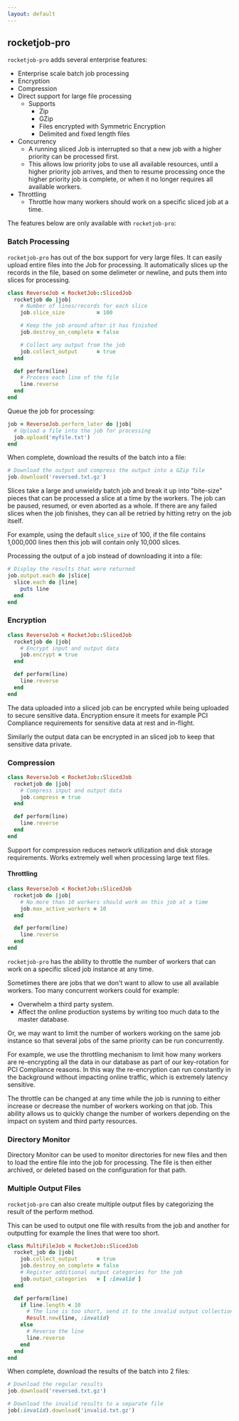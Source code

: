 ```yaml
---
layout: default
---
```


## rocketjob-pro

`rocketjob-pro` adds several enterprise features:

* Enterprise scale batch job processing
* Encryption
* Compression
* Direct support for large file processing
    * Supports
        * Zip
        * GZip
        * Files encrypted with Symmetric Encryption
        * Delimited and fixed length files
* Concurrency
    * A running sliced Job is interrupted so that a new job with a higher priority
      can be processed first.
    * This allows low priority jobs to use all available resources, until a higher
      priority job arrives, and then to resume processing once the higher priority
      job is complete, or when it no longer requires all available workers.
* Throttling
    * Throttle how many workers should work on a specific sliced job at a time.

The features below are only available with `rocketjob-pro`:

### Batch Processing

`rocketjob-pro` has out of the box support for very large files. It can easily upload
entire files into the Job for processing. It automatically slices up the records in
the file, based on some delimeter or newline, and puts them into slices for processing.

```ruby
class ReverseJob < RocketJob::SlicedJob
  rocketjob do |job|
    # Number of lines/records for each slice
    job.slice_size          = 100

    # Keep the job around after it has finished
    job.destroy_on_complete = false

    # Collect any output from the job
    job.collect_output      = true
  end

  def perform(line)
    # Process each line of the file
    line.reverse
  end
end
```

Queue the job for processing:

```ruby
job = ReverseJob.perform_later do |job|
  # Upload a file into the job for processing
  job.upload('myfile.txt')
end
```

When complete, download the results of the batch into a file:

```ruby
# Download the output and compress the output into a GZip file
job.download('reversed.txt.gz')
```

Slices take a large and unwieldy batch job and break it up into "bite-size" pieces
that can be processed a slice at a time by the workers.
The job can be paused, resumed, or even aborted as a whole. If there are any failed
slices when the job finishes, they can all be retried by hitting retry on the job itself.

For example, using the default `slice_size` of 100, if the file contains 1,000,000
lines then this job will contain only 10,000 slices.

Processing the output of a job instead of downloading it into a file:

```ruby
# Display the results that were returned
job.output.each do |slice|
  slice.each do |line|
    puts line
  end
end
```

### Encryption

```ruby
class ReverseJob < RocketJob::SlicedJob
  rocketjob do |job|
    # Encrypt input and output data
    job.encrypt = true
  end

  def perform(line)
    line.reverse
  end
end
```

The data uploaded into a sliced job can be encrypted while being uploaded
to secure sensitive data. Encryption ensure it meets for example PCI Compliance
requirements for sensitive data at rest and in-flight.

Similarly the output data can be encrypted in an sliced job to keep that sensitive
data private.

### Compression

```ruby
class ReverseJob < RocketJob::SlicedJob
  rocketjob do |job|
    # Compress input and output data
    job.compress = true
  end

  def perform(line)
    line.reverse
  end
end
```

Support for compression reduces network utilization and disk storage
requirements. Works extremely well when processing large text files.

#### Throttling

```ruby
class ReverseJob < RocketJob::SlicedJob
  rocketjob do |job|
    # No more than 10 workers should work on this job at a time
    job.max_active_workers = 10
  end

  def perform(line)
    line.reverse
  end
end
```

`rocketjob-pro` has the ability to throttle the number of workers that can work on
a specific sliced job instance at any time.

Sometimes there are jobs that we don't want to allow to use all available workers.
Too many concurrent workers could for example:

* Overwhelm a third party system.
* Affect the online production systems by writing too much data to the master database.

Or, we may want to limit the number of workers working on the same job instance
so that several jobs of the same priority can be run concurrently.

For example, we use the throttling mechanism to limit how many workers are
re-encrypting all the data in our database as part of our key-rotation for
PCI Compliance reasons. In this way the re-encryption can run constantly in
the background without impacting online traffic, which is extremely latency sensitive.

The throttle can be changed at any time while the job is running to either increase
or decrease the number of workers working on that job. This ability allows us to
quickly change the number of workers depending on the impact on system and third
party resources.

### Directory Monitor

Directory Monitor can be used to monitor directories for new files and then to
load the entire file into the job for processing. The file is then either archived,
or deleted based on the configuration for that path.

### Multiple Output Files

`rocketjob-pro` can also create multiple output files by categorizing the result
of the perform method.

This can be used to output one file with results from the job and another for
outputting for example the lines that were too short.

```ruby
class MultiFileJob < RocketJob::SlicedJob
  rocket_job do |job|
    job.collect_output      = true
    job.destroy_on_complete = false
    # Register additional output categories for the job
    job.output_categories   = [ :invalid ]
  end

  def perform(line)
    if line.length < 10
      # The line is too short, send it to the invalid output collection
      Result.new(line, :invalid)
    else
      # Reverse the line
      line.reverse
    end
  end
end
```

When complete, download the results of the batch into 2 files:

```ruby
# Download the regular results
job.download('reversed.txt.gz')

# Download the invalid results to a separate file
job(:invalid).download('invalid.txt.gz')
```

[0]: http://rocketjob.io
[1]: https://github.com/rocketjob/rocketjob_mission_control

